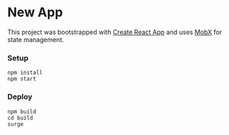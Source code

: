 New App
=========

This project was bootstrapped with [Create React App](https://github.com/facebookincubator/create-react-app) and uses [MobX](https://github.com/mobxjs/mobx) for state management.

### Setup
```
npm install
npm start
```

### Deploy
```
npm build
cd build
surge
```
